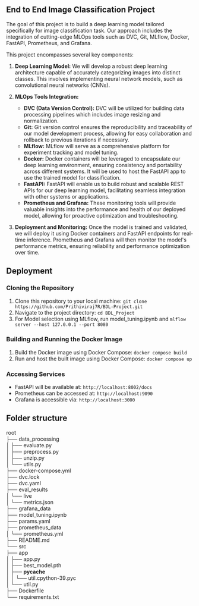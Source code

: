 ## End to End Image Classification Project
The goal of this project is to build a deep learning model tailored specifically for image classification task. Our approach includes the integration of cutting-edge MLOps tools such as DVC, Git, MLflow, Docker, FastAPI, Prometheus, and Grafana.

This project encompasses several key components:

1. **Deep Learning Model:** We will develop a robust deep learning architecture capable of accurately categorizing images into distinct classes. This involves implementing neural network models, such as convolutional neural networks (CNNs).

2. **MLOps Tools Integration:**
   - **DVC (Data Version Control):** DVC will be utilized for building data processing pipelines which includes image resizing and normalization.
   - **Git:** Git version control ensures the reproducibility and traceability of our model development process, allowing for easy collaboration and rollback to previous iterations if necessary.
   - **MLflow:** MLflow will serve as a comprehensive platform for experiment tracking and model tuning. 
   - **Docker:** Docker containers will be leveraged to encapsulate our deep learning environment, ensuring consistency and portability across different systems. It will be used to host the FastAPI app to use the trained model for classification.
   - **FastAPI:** FastAPI will enable us to build robust and scalable REST APIs for our deep learning model, facilitating seamless integration with other systems or applications.
   - **Prometheus and Grafana:** These monitoring tools will provide valuable insights into the performance and health of our deployed model, allowing for proactive optimization and troubleshooting.

3. **Deployment and Monitoring:** Once the model is trained and validated, we will deploy it using Docker containers and FastAPI endpoints for real-time inference. Prometheus and Grafana will then monitor the model's performance metrics, ensuring reliability and performance optimization over time.

## Deployment

### Cloning the Repository
1. Clone this repository to your local machine: `git clone https://github.com/Prithiviraj7R/BDL-Project.git`
2. Navigate to the project directory: `cd BDL_Project`
3. For Model selection using MLflow, run model_tuning.ipynb and `mlflow server --host 127.0.0.1 --port 8080`
   
### Building and Running the Docker Image
1. Build the Docker image using Docker Compose: `docker compose build`
2. Run and host the built image using Docker Compose: `docker compose up`


### Accessing Services
- FastAPI will be available at: `http://localhost:8002/docs`
- Prometheus can be accessed at: `http://localhost:9090`
- Grafana is accessible via: `http://localhost:3000`

## Folder structure
root  
├── data_processing  
│   ├── evaluate.py   
│   ├── preprocess.py   
│   ├── unzip.py  
│   └── utils.py  
├── docker-compose.yml  
├── dvc.lock  
├── dvc.yaml  
├── eval_results  
│   └── live  
│       └── metrics.json  
├── grafana_data  
├── model_tuning.ipynb   
├── params.yaml  
├── prometheus_data    
│   └── prometheus.yml  
├── README.md  
└── src  
    ├── app  
    │   ├── app.py  
    │   ├── best_model.pth   
    │   ├── __pycache__  
    │   │   └── util.cpython-39.pyc   
    │   └── util.py  
    ├── Dockerfile  
    └── requirements.txt  
